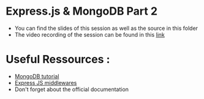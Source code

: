 # Express.js & MongoDB Part 2

- You can find the slides of this session as well as the source in this folder
- The video recording of the session can be found in this [link](https://drive.google.com/file/d/1CCTkLEjiFEFlbd_Po0k3yvQcjYZ96o-F)

# Useful Ressources :

- [MongoDB tutorial](https://youtu.be/ExcRbA7fy_A)
- [Express JS middlewares](https://youtu.be/MIr1oxQ3pao)
- Don't forget about the official documentation 
